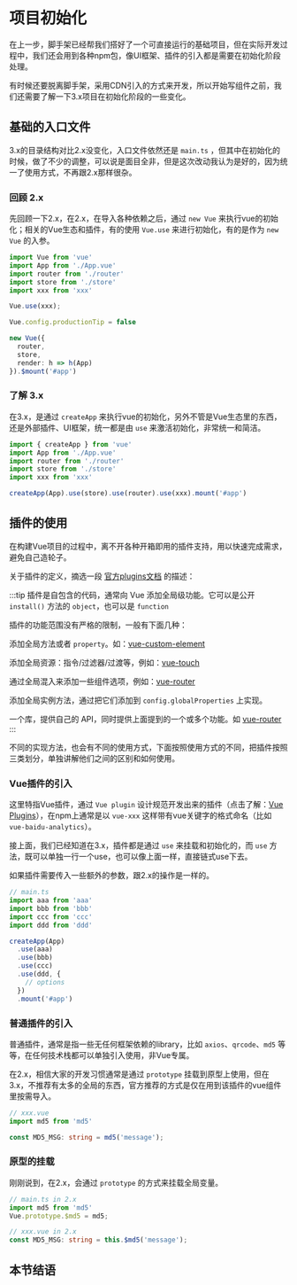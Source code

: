 # 项目初始化

在上一步，脚手架已经帮我们搭好了一个可直接运行的基础项目，但在实际开发过程中，我们还会用到各种npm包，像UI框架、插件的引入都是需要在初始化阶段处理。

有时候还要脱离脚手架，采用CDN引入的方式来开发，所以开始写组件之前，我们还需要了解一下3.x项目在初始化阶段的一些变化。

## 基础的入口文件

3.x的目录结构对比2.x没变化，入口文件依然还是 `main.ts` ，但其中在初始化的时候，做了不少的调整，可以说是面目全非，但是这次改动我认为是好的，因为统一了使用方式，不再跟2.x那样很杂。

### 回顾 2.x

先回顾一下2.x，在2.x，在导入各种依赖之后，通过 `new Vue` 来执行vue的初始化；相关的Vue生态和插件，有的使用 `Vue.use` 来进行初始化，有的是作为 `new Vue` 的入参。

```ts
import Vue from 'vue'
import App from './App.vue'
import router from './router'
import store from './store'
import xxx from 'xxx'

Vue.use(xxx);

Vue.config.productionTip = false

new Vue({
  router,
  store,
  render: h => h(App)
}).$mount('#app')
```

### 了解 3.x

在3.x，是通过 `createApp` 来执行vue的初始化，另外不管是Vue生态里的东西，还是外部插件、UI框架，统一都是由 `use` 来激活初始化，非常统一和简洁。

```ts
import { createApp } from 'vue'
import App from './App.vue'
import router from './router'
import store from './store'
import xxx from 'xxx'

createApp(App).use(store).use(router).use(xxx).mount('#app')
```

## 插件的使用

在构建Vue项目的过程中，离不开各种开箱即用的插件支持，用以快速完成需求，避免自己造轮子。

关于插件的定义，摘选一段 [官方plugins文档](https://v3.vuejs.org/guide/plugins.html) 的描述：

:::tip
插件是自包含的代码，通常向 Vue 添加全局级功能。它可以是公开 `install()` 方法的 `object`，也可以是 `function`

插件的功能范围没有严格的限制，一般有下面几种：

添加全局方法或者 `property`。如：[vue-custom-element](https://github.com/karol-f/vue-custom-element)

添加全局资源：指令/过滤器/过渡等，例如：[vue-touch](https://github.com/vuejs/vue-touch)

通过全局混入来添加一些组件选项，例如：[vue-router](https://github.com/vuejs/vue-router)

添加全局实例方法，通过把它们添加到 `config.globalProperties` 上实现。

一个库，提供自己的 API，同时提供上面提到的一个或多个功能。如 [vue-router](https://github.com/vuejs/vue-router)
:::

不同的实现方法，也会有不同的使用方式，下面按照使用方式的不同，把插件按照三类划分，单独讲解他们之间的区别和如何使用。

### Vue插件的引入

这里特指Vue插件，通过 `Vue plugin` 设计规范开发出来的插件（点击了解：[Vue Plugins](https://v3.vuejs.org/guide/plugins.html)），在npm上通常是以 `vue-xxx` 这样带有vue关键字的格式命名（比如 `vue-baidu-analytics`）。

接上面，我们已经知道在3.x，插件都是通过 `use` 来挂载和初始化的，而 `use` 方法，既可以单独一行一个use，也可以像上面一样，直接链式use下去。

如果插件需要传入一些额外的参数，跟2.x的操作是一样的。

```ts
// main.ts
import aaa from 'aaa'
import bbb from 'bbb'
import ccc from 'ccc'
import ddd from 'ddd'

createApp(App)
  .use(aaa)
  .use(bbb)
  .use(ccc)
  .use(ddd, {
    // options
  })
  .mount('#app')
```


### 普通插件的引入

普通插件，通常是指一些无任何框架依赖的library，比如 `axios`、`qrcode`、`md5` 等等，在任何技术栈都可以单独引入使用，非Vue专属。

在2.x，相信大家的开发习惯通常是通过 `prototype` 挂载到原型上使用，但在3.x，不推荐有太多的全局的东西，官方推荐的方式是仅在用到该插件的vue组件里按需导入。

```ts
// xxx.vue
import md5 from 'md5'

const MD5_MSG: string = md5('message');
```

### 原型的挂载

刚刚说到，在2.x，会通过 `prototype` 的方式来挂载全局变量。

```ts
// main.ts in 2.x
import md5 from 'md5'
Vue.prototype.$md5 = md5;

// xxx.vue in 2.x
const MD5_MSG: string = this.$md5('message');
```

## 本节结语


